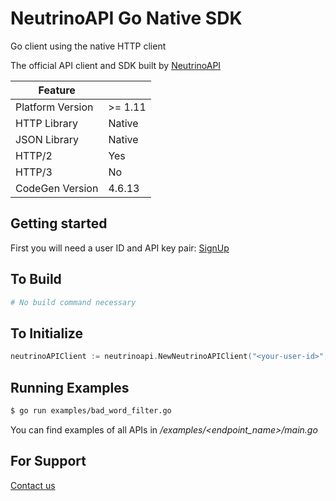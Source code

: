 # NeutrinoAPI Go Native SDK

Go client using the native HTTP client

The official API client and SDK built by [NeutrinoAPI](https://www.neutrinoapi.com/)

| Feature          |         |
|------------------|---------|
| Platform Version | >= 1.11 |
| HTTP Library     | Native  |
| JSON Library     | Native  |
| HTTP/2           | Yes     |
| HTTP/3           | No      |
| CodeGen Version  | 4.6.13  |

## Getting started

First you will need a user ID and API key pair: [SignUp](https://www.neutrinoapi.com/signup/)

## To Build 
```sh
# No build command necessary
```

## To Initialize 
```go
neutrinoAPIClient := neutrinoapi.NewNeutrinoAPIClient("<your-user-id>", "<your-api-key>")
```

## Running Examples

```sh
$ go run examples/bad_word_filter.go
```
You can find examples of all APIs in _/examples/<endpoint_name>/main.go_

## For Support 
[Contact us](https://www.neutrinoapi.com/contact-us/)